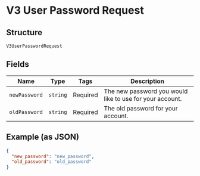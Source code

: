 
# V3 User Password Request

## Structure

`V3UserPasswordRequest`

## Fields

| Name | Type | Tags | Description |
|  --- | --- | --- | --- |
| `newPassword` | `string` | Required | The new password you would like to use for your account. |
| `oldPassword` | `string` | Required | The old password for your account. |

## Example (as JSON)

```json
{
  "new_password": "new_password",
  "old_password": "old_password"
}
```

